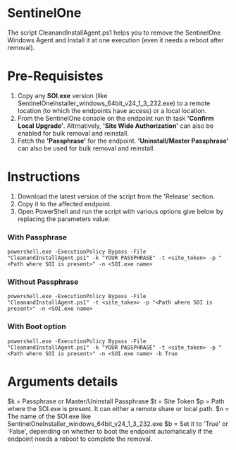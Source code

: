 # SentinelOne
The script CleanandInstallAgent.ps1 helps you to remove the SentinelOne Windows Agent and Install it at one execution (even it needs a reboot after removal).

# Pre-Requisistes
1. Copy any **SOI.exe** version (like SentinelOneInstaller_windows_64bit_v24_1_3_232.exe) to a remote location (to which the endpoints have access) or a local location.
2. From the SentinelOne console on the endpoint run th task **'Confirm Local Upgrade'**. Altrnatively, **'Site Wide Authorization'** can also be enabled for bulk removal and reinstall.
3. Fetch the **'Passphrase'** for the endpoint. **'Uninstall/Master Passphrase'** can also be used for bulk removal and reinstall.

# Instructions
1. Download the latest version of the script from the 'Release' section.
2. Copy it to the affected endpoint.
3. Open PowerShell and run the script with various options give below by replacing the parameters value:

### With Passphrase
`powershell.exe -ExecutionPolicy Bypass -File "CleanandInstallAgent.ps1" -k "YOUR PASSPHRASE" -t <site_token> -p "<Path where SOI is present>" -n <SOI.exe name>`

### Without Passphrase
`powershell.exe -ExecutionPolicy Bypass -File "CleanandInstallAgent.ps1" -t <site_token> -p "<Path where SOI is present>" -n <SOI.exe name>`

### With Boot option
`powershell.exe -ExecutionPolicy Bypass -File "CleanandInstallAgent.ps1" -k "YOUR PASSPHRASE" -t <site_token> -p "<Path where SOI is present>" -n <SOI.exe name> -b True`

# Arguments details
$k = Passphrase or Master/Uninstall Passphrase
$t = Site Token
$p = Path where the SOI.exe is present. It can either a remote share or local path.
$n = The name of the SOI.exe like SentinelOneInstaller_windows_64bit_v24_1_3_232.exe
$b = Set it to 'True' or 'False', depending on whether to boot the endpoint automatically if the endpoint needs a reboot to complete the removal.
